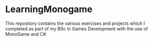 # LearningMonogame
This repository contains the various exercises and projects which I completed as part of my BSc in Games Development with the use of MonoGame and C#.
